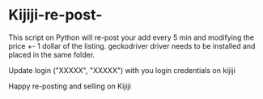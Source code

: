 # Kijiji-re-post-
This script on Python will re-post your add every 5 min and modifying the price +- 1 dollar of the listing. 
geckodriver driver needs to be installed and placed in the same folder.

Update login ("XXXXX", "XXXXX") with you login credentials on kijiji

Happy re-posting and selling on Kijiji
